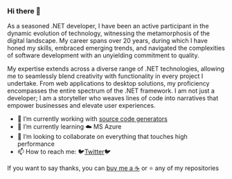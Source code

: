 ### Hi there 👋

As a seasoned .NET developer, I have been an active participant in the dynamic evolution of technology, witnessing the metamorphosis of the digital landscape. My career spans over 20 years, during which I have honed my skills, embraced emerging trends, and navigated the complexities of software development with an unyielding commitment to quality.

My expertise extends across a diverse range of .NET technologies, allowing me to seamlessly blend creativity with functionality in every project I undertake. From web applications to desktop solutions, my proficiency encompasses the entire spectrum of the .NET framework. I am not just a developer; I am a storyteller who weaves lines of code into narratives that empower businesses and elevate user experiences.

- 🔭 I’m currently working with [source code generators](https://github.com/dotnet/roslyn/blob/main/docs/features/incremental-generators.md)
- 🌱 I’m currently learning ☁️ MS Azure
- 👯 I’m looking to collaborate on everything that touches high performance 
- 📫 How to reach me: 🐦[Twitter](https://twitter.com/michal_brylka)🐦

If you want to say thanks, you can [buy me a ☕](https://www.buymeacoffee.com/michalbryla) or ⭐ any of my repositories
